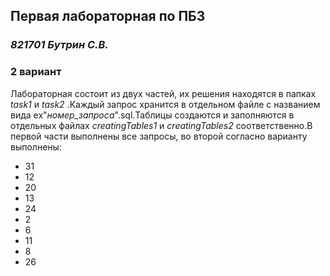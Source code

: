 ## **Первая лабораторная по ПБЗ**
### *821701 Бутрин С.В.* 
### **2 вариант**
Лабораторная состоит из двух частей, их решения находятся в папках *task1* и *task2* .Каждый запрос хранится в отдельном файле с названием вида ex"*номер_запроса*".sql.Таблицы создаются и заполняются в отдельных файлах *creatingTables1* и *creatingTables2* соответственно.В первой части выполнены все запросы, во второй согласно варианту выполнены:
- 31
- 12
- 20
- 13
- 24
- 2
- 6
- 11
- 8
- 26

